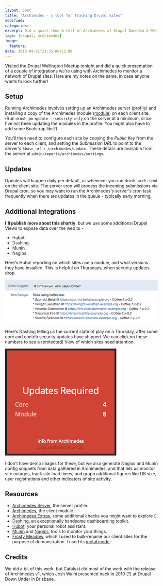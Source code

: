 ```yaml
---
layout: post
title: "Archimedes - a tool for tracking Drupal Sites"
modified:
categories:
excerpt: Did a quick show & tell of Archimedes at Drupal Dunedin & Wellington, here are some notes / links.
tags: [drupal, archimedes]
image:
  feature:
date: 2015-09-01T21:36:06+12:00
---
```


Visited the Drupal Wellington Meetup tonight and did a quick presentation of a couple of integrations we're using with Archimedes to monitor a network of Drupal sites. Here are my notes on the same, in case anyone wants to look further!

## Setup

Running Archimedes involves setting up an Archimedes server ([profile](https://github.com/xurizaemon/archimedes_server)) and installing a copy of the Archimedes module ([module](https://github.com/xurizaemon/archimedes)) on each client site. (Run `drush pm-update --security-only` on the server at a minimum, since I've not been updating the modules in the profile. You might also have to add some Bootstrap libs?)

You'll then need to configure each site by copying the *Public Key* from the server to each client, and setting the *Submission URL* to point to the server's `$base_url` + `/archimedes/update`. These details are available from the server at `admin/reports/archimedes/settings`.

## Updates

Updates will happen daily per default, or whenever you run `drush arch-send` on the client site. The server cron will process the incoming submissions via Drupal cron, so you may want to run the Archimedes's server's cron task frequently when there are updates in the queue - typically early morning.

## Additional Integrations

**I'll publish more about this shortly**, but we use some additional Drupal Views to expose data over the web to -

* Hubot
* Dashing
* Munin
* Nagios

Here's Hubot reporting on which sites use a module, and what versions they have installed. This is helpful on Thursdays, when security updates drop.

![Who uses $MODULE?](/images/hubot-who-uses-coffee.png)

Here's Dashing telling us the current state of play on a Thursday, after some core and contrib security updates have shipped. We can click on these numbers to see a (protected) View of which sites need attention.

![Dashing update notification](/images/dashing-updates-pending.png)

I don't have demo images for these, but we also generate Nagios and Munin config snippets from data gathered in Archimedes, and that lets us monitor site outages, track site load times, and graph additional figures like DB size, user registrations and other indicators of site activity.

## Resources

* [Archimedes Server](https://github.com/xurizaemon/archimedes_server), the server profile.
* [Archimedes](https://github.com/xurizaemon/archimedes), the client module.
* [Archimedes Extras](https://github.com/xurizaemon/archimedes_extras), some additional checks you might want to explore :)
* [Dashing](http://dashing.io/), an exceptionally handsome dashboarding toolkit.
* [Hubot](https://hubot.github.com/), your personal robot assistant.
* [Munin](http://munin-monitoring.org/) and  [Nagios](https://www.nagios.org/), tools to monitor your things.
* [Frosty Meadow](https://github.com/andyhmltn/frosty-meadow), which I used to bulk-rename our client sites for the purpose of demonstration. I used its [metal mode](https://github.com/andyhmltn/frosty-meadow/blob/master/lib/data/metal.json).

## Credits

We did a bit of this work, but Catalyst did most of the work with the release of Archimedes v1, which Josh Waihi presented back in 2010 (?) at Drupal Down Under in Brisbane.
